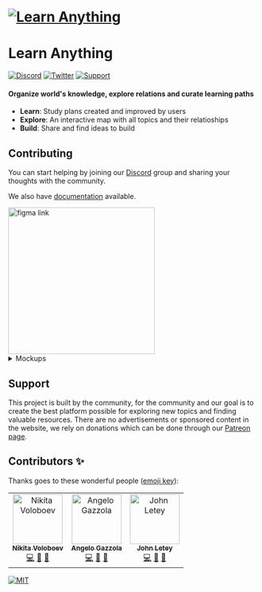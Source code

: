 # [![Learn Anything](https://raw.githubusercontent.com/learn-anything/docs/master/media/header.png)](https://learn-anything.xyz/)

# Learn Anything

[![Discord](https://img.shields.io/badge/-Discord-0a0a0a.svg?style=flat&colorA=0a0a0a)](https://discord.gg/KKYdWjt)
[![Twitter](https://img.shields.io/badge/-Twitter-0a0a0a.svg?style=flat&colorA=0a0a0a)](https://twitter.com/learnanything_)
[![Support](https://img.shields.io/badge/%E2%9D%A4-Support-0a0a0a.svg?style=flat&colorA=0a0a0a)](https://www.patreon.com/learnanything)

#### Organize world's knowledge, explore relations and curate learning paths

- **Learn**: Study plans created and improved by users
- **Explore**: An interactive map with all topics and their relatioships
- **Build**: Share and find ideas to build

## Contributing

You can start helping by joining our [Discord](https://discord.gg/KKYdWjt) group and sharing your thoughts with the community.

We also have [documentation](https://docs.learn-anything.org) available.

<div>
	<a href="https://www.figma.com/file/N2ioUbr7aiapNijNH8DH3Xh3/1.0" target="_blank">
	<img src="https://raw.githubusercontent.com/learn-anything/docs/master/media/cta-view-figma.jpg" alt="figma link" width="295px" />
	</a>
</div>

<details>
<summary>Mockups</summary><br>

_A special thanks to [@iinfin](https://github.com/iinfin) for designing the following mockups!_

![00](https://git.io/fhuEl)

> `Home`

![01](https://git.io/fhuE4)

> `Learn`

![02](https://git.io/fhuER)

> `Explore`

![03](https://git.io/fhuE0)

> `Build`

![04](https://git.io/fhuE8)

> `About`

</details>

## Support

This project is built by the community, for the community and our goal is to create the best platform possible for exploring new topics and finding valuable resources. There are no advertisements or sponsored content in the website, we rely on donations which can be done through our [Patreon page](https://www.patreon.com/learnanything).

## Contributors ✨

Thanks goes to these wonderful people ([emoji key](https://allcontributors.org/docs/en/emoji-key)):

<!-- prettier-ignore -->
<table>
  <tr>
    <td align="center"><a href="https://nikitavoloboev.xyz"><img src="https://avatars0.githubusercontent.com/u/6391776?v=4" width="100px;" alt="Nikita Voloboev"/><br /><sub><b>Nikita Voloboev</b></sub></a><br /><a href="https://github.com/learn-anything/learn-anything/commits?author=nikitavoloboev" title="Code">💻</a> <a href="#design-nikitavoloboev" title="Design">🎨</a> <a href="https://github.com/learn-anything/learn-anything/commits?author=nikitavoloboev" title="Documentation">📖</a></td>
    <td align="center"><a href="https://nglgzz.com/"><img src="https://avatars1.githubusercontent.com/u/13448636?v=4" width="100px;" alt="Angelo Gazzola"/><br /><sub><b>Angelo Gazzola</b></sub></a><br /><a href="https://github.com/learn-anything/learn-anything/commits?author=nglgzz" title="Code">💻</a> <a href="#design-nglgzz" title="Design">🎨</a> <a href="https://github.com/learn-anything/learn-anything/commits?author=nglgzz" title="Documentation">📖</a></td>
    <td align="center"><a href="https://github.com/johnletey"><img src="https://avatars0.githubusercontent.com/u/30328854?v=4" width="100px;" alt="John Letey"/><br /><sub><b>John Letey</b></sub></a><br /><a href="https://github.com/learn-anything/learn-anything/commits?author=johnletey" title="Code">💻</a> <a href="#design-johnletey" title="Design">🎨</a> <a href="https://github.com/learn-anything/learn-anything/commits?author=johnletey" title="Documentation">📖</a></td>
  </tr>
</table>

[![MIT](https://img.shields.io/badge/license-MIT-0a0a0a.svg?style=flat&colorA=0a0a0a)](LICENSE)
